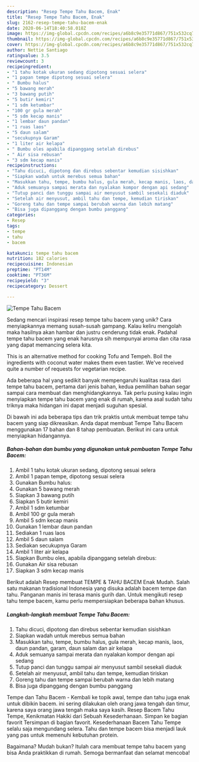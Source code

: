 ```yaml
---
description: "Resep Tempe Tahu Bacem, Enak"
title: "Resep Tempe Tahu Bacem, Enak"
slug: 2162-resep-tempe-tahu-bacem-enak
date: 2020-06-14T18:40:58.018Z
image: https://img-global.cpcdn.com/recipes/a6b8c9e35771d867/751x532cq70/tempe-tahu-bacem-foto-resep-utama.jpg
thumbnail: https://img-global.cpcdn.com/recipes/a6b8c9e35771d867/751x532cq70/tempe-tahu-bacem-foto-resep-utama.jpg
cover: https://img-global.cpcdn.com/recipes/a6b8c9e35771d867/751x532cq70/tempe-tahu-bacem-foto-resep-utama.jpg
author: Nettie Santiago
ratingvalue: 3.5
reviewcount: 3
recipeingredient:
- "1 tahu kotak ukuran sedang dipotong sesuai selera"
- "1 papan tempe dipotong sesuai selera"
- " Bumbu halus"
- "5 bawang merah"
- "3 bawang putih"
- "5 butir kemiri"
- "1 sdm ketumbar"
- "100 gr gula merah"
- "5 sdm kecap manis"
- "1 lembar daun pandan"
- "1 ruas laos"
- "5 daun salam"
- "secukupnya Garam"
- "1 liter air kelapa"
- " Bumbu oles apabila dipanggang setelah direbus"
- " Air sisa rebusan"
- "3 sdm kecap manis"
recipeinstructions:
- "Tahu dicuci, dipotong dan direbus sebentar kemudian sisishkan"
- "Siapkan wadah untuk merebus semua bahan"
- "Masukkan tahu, tempe, bumbu halus, gula merah, kecap manis, laos, daun pandan, garam, daun salam dan air kelapa"
- "Aduk semuanya sampai merata dan nyalakan kompor dengan api sedang"
- "Tutup panci dan tunggu sampai air menyusut sambil sesekali diaduk"
- "Setelah air menyusut, ambil tahu dan tempe, kemudian tiriskan"
- "Goreng tahu dan tempe sampai berubah warna dan lebih matang"
- "Bisa juga dipanggang dengan bumbu panggang"
categories:
- Resep
tags:
- tempe
- tahu
- bacem

katakunci: tempe tahu bacem 
nutrition: 182 calories
recipecuisine: Indonesian
preptime: "PT14M"
cooktime: "PT36M"
recipeyield: "3"
recipecategory: Dessert

---
```



![Tempe Tahu Bacem](https://img-global.cpcdn.com/recipes/a6b8c9e35771d867/751x532cq70/tempe-tahu-bacem-foto-resep-utama.jpg)

Sedang mencari inspirasi resep tempe tahu bacem yang unik? Cara menyiapkannya memang susah-susah gampang. Kalau keliru mengolah maka hasilnya akan hambar dan justru cenderung tidak enak. Padahal tempe tahu bacem yang enak harusnya sih mempunyai aroma dan cita rasa yang dapat memancing selera kita.

This is an alternative method for cooking Tofu and Tempeh. Boil the ingredients with coconut water makes them even tastier. We&#39;ve received quite a number of requests for vegetarian recipe.

Ada beberapa hal yang sedikit banyak mempengaruhi kualitas rasa dari tempe tahu bacem, pertama dari jenis bahan, kedua pemilihan bahan segar sampai cara membuat dan menghidangkannya. Tak perlu pusing kalau ingin menyiapkan tempe tahu bacem yang enak di rumah, karena asal sudah tahu triknya maka hidangan ini dapat menjadi suguhan spesial.


Di bawah ini ada beberapa tips dan trik praktis untuk membuat tempe tahu bacem yang siap dikreasikan. Anda dapat membuat Tempe Tahu Bacem menggunakan 17 bahan dan 8 tahap pembuatan. Berikut ini cara untuk menyiapkan hidangannya.

<!--inarticleads1-->

##### Bahan-bahan dan bumbu yang digunakan untuk pembuatan Tempe Tahu Bacem:

1. Ambil 1 tahu kotak ukuran sedang, dipotong sesuai selera
1. Ambil 1 papan tempe, dipotong sesuai selera
1. Gunakan  Bumbu halus:
1. Gunakan 5 bawang merah
1. Siapkan 3 bawang putih
1. Siapkan 5 butir kemiri
1. Ambil 1 sdm ketumbar
1. Ambil 100 gr gula merah
1. Ambil 5 sdm kecap manis
1. Gunakan 1 lembar daun pandan
1. Sediakan 1 ruas laos
1. Ambil 5 daun salam
1. Sediakan secukupnya Garam
1. Ambil 1 liter air kelapa
1. Siapkan  Bumbu oles, apabila dipanggang setelah direbus:
1. Gunakan  Air sisa rebusan
1. Siapkan 3 sdm kecap manis


Berikut adalah Resep membuat TEMPE &amp; TAHU BACEM Enak Mudah. Salah satu makanan tradisional Indonesia yang disuka adalah bacem tempe dan tahu. Panganan manis ini terasa manis gurih dan. Untuk mengikuti resep tahu tempe bacem, kamu perlu mempersiapkan beberapa bahan khusus. 

<!--inarticleads2-->

##### Langkah-langkah membuat Tempe Tahu Bacem:

1. Tahu dicuci, dipotong dan direbus sebentar kemudian sisishkan
1. Siapkan wadah untuk merebus semua bahan
1. Masukkan tahu, tempe, bumbu halus, gula merah, kecap manis, laos, daun pandan, garam, daun salam dan air kelapa
1. Aduk semuanya sampai merata dan nyalakan kompor dengan api sedang
1. Tutup panci dan tunggu sampai air menyusut sambil sesekali diaduk
1. Setelah air menyusut, ambil tahu dan tempe, kemudian tiriskan
1. Goreng tahu dan tempe sampai berubah warna dan lebih matang
1. Bisa juga dipanggang dengan bumbu panggang


Tempe dan Tahu Bacem - Kembali ke topik awal, tempe dan tahu juga enak untuk dibikin bacem. ini sering dilakukan oleh orang jawa tengah dan timur, karena saya orang jawa tengah maka saya kasih. Resep Bacem Tahu Tempe, Kenikmatan Hakiki dari Sebuah Kesederhanaan. Simpan ke bagian favorit Tersimpan di bagian favorit. Kesederhanaan Bacem Tahu Tempe selalu saja mengundang selera. Tahu dan tempe bacem bisa menjadi lauk yang pas untuk memenuhi kebutuhan protein. 

Bagaimana? Mudah bukan? Itulah cara membuat tempe tahu bacem yang bisa Anda praktikkan di rumah. Semoga bermanfaat dan selamat mencoba!
